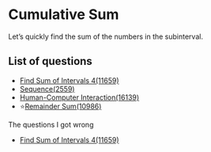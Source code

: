 Cumulative Sum
================
Let’s quickly find the sum of the numbers in the subinterval.

List of questions
----------------

- [Find Sum of Intervals 4(11659)](https://github.com/yoru4890/coding_test/blob/main/baekjoon/cumulative_sum/11659.md)
- [Sequence(2559)](https://github.com/yoru4890/coding_test/blob/main/baekjoon/cumulative_sum/2559.md)
- [Human-Computer Interaction(16139)](https://github.com/yoru4890/coding_test/blob/main/baekjoon/cumulative_sum/16139.md)
- ⭐[Remainder Sum(10986)](https://github.com/yoru4890/coding_test/blob/main/baekjoon/cumulative_sum/10986.md)

The questions I got wrong

- [Find Sum of Intervals 4(11659)](https://github.com/yoru4890/coding_test/blob/main/baekjoon/cumulative_sum/11659.md)
